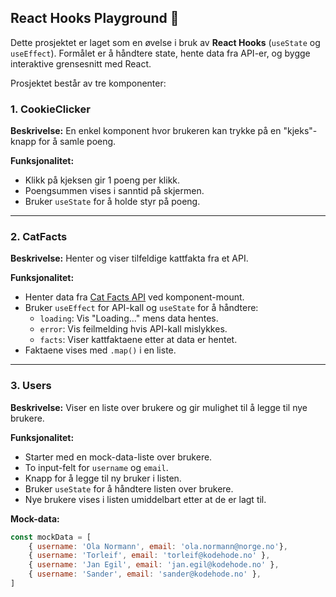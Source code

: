 ## React Hooks Playground 🚀

Dette prosjektet er laget som en øvelse i bruk av **React Hooks** (`useState` og `useEffect`). Formålet er å håndtere state, hente data fra API-er, og bygge interaktive grensesnitt med React.

Prosjektet består av tre komponenter:

### 1. CookieClicker
**Beskrivelse:** En enkel komponent hvor brukeren kan trykke på en "kjeks"-knapp for å samle poeng.  

**Funksjonalitet:**
- Klikk på kjeksen gir 1 poeng per klikk.
- Poengsummen vises i sanntid på skjermen.
- Bruker `useState` for å holde styr på poeng.

---

### 2. CatFacts
**Beskrivelse:** Henter og viser tilfeldige kattfakta fra et API.  

**Funksjonalitet:**
- Henter data fra [Cat Facts API](https://catfact.ninja/facts?limit=5) ved komponent-mount.
- Bruker `useEffect` for API-kall og `useState` for å håndtere:
  - `loading`: Vis "Loading..." mens data hentes.
  - `error`: Vis feilmelding hvis API-kall mislykkes.
  - `facts`: Viser kattfaktaene etter at data er hentet.
- Faktaene vises med `.map()` i en liste.

---

### 3. Users
**Beskrivelse:** Viser en liste over brukere og gir mulighet til å legge til nye brukere.  

**Funksjonalitet:**
- Starter med en mock-data-liste over brukere.
- To input-felt for `username` og `email`.
- Knapp for å legge til ny bruker i listen.
- Bruker `useState` for å håndtere listen over brukere.
- Nye brukere vises i listen umiddelbart etter at de er lagt til.

**Mock-data:**
```javascript
const mockData = [
    { username: 'Ola Normann', email: 'ola.normann@norge.no'},
    { username: 'Torleif', email: 'torleif@kodehode.no' },
    { username: 'Jan Egil', email: 'jan.egil@kodehode.no' },
    { username: 'Sander', email: 'sander@kodehode.no' },
]
